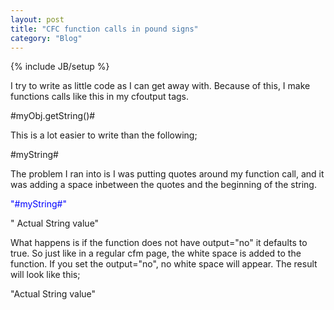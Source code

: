 ```yaml
---
layout: post
title: "CFC function calls in pound signs"
category: "Blog"
---
```

{% include JB/setup %}

I try to write as little code as I can get away with. Because of this, I make functions calls like this in my cfoutput tags.

<div class="code"><font color="MAROON"><cfoutput></font>  

 #myObj.getString()#  

 <font color="MAROON"></cfoutput></font></div>
This is a lot easier to write than the following;

<div class="code"><font color="MAROON"><cfset myString = myObj.getString() /></font>  

 <font color="MAROON"><cfoutput></font>  

 #myString#  

 <font color="MAROON"></cfoutput></font></div>
The problem I ran into is I was putting quotes around my function call, and it was adding a space inbetween the quotes and the beginning of the string.

<div class="code"><font color="MAROON"><cfoutput></font>  

 <font color="BLUE">"#myString#"</font>  

 <font color="MAROON"></cfoutput></font></div>
" Actual String value"

What happens is if the function does not have output="no" it defaults to true. So just like in a regular cfm page, the white space is added to the function. If you set the output="no", no white space will appear. The result will look like this;

"Actual String value"